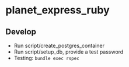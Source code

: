 # planet_express_ruby


## Develop
- Run script/create_postgres_container
- Run script/setup_db, provide a test password
- Testing: `bundle exec rspec`

